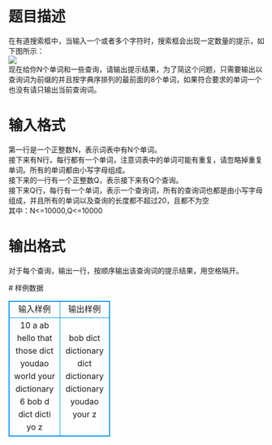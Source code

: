 # 

 
 # 题目描述 
<p>在有道搜索框中，当输入一个或者多个字符时，搜索框会出现一定数量的提示，如下图所示：<br />
<img align="middle" border="0" src="/source/joyoi/tyvj-1228/img/aHR0cDovL3d3dy5qb3lvaS5jbi9wcm9ibGVtL3R5dmotMTIyOC9odHRwOi8vd3d3LnR5dmouY246ODA4MC9Qcm9ibGVtSW1nLzEyMjguanBn.jpg" /><br />
现在给你N个单词和一些查询，请输出提示结果，为了简这个问题，只需要输出以查询词为前缀的并且按字典序排列的最前面的8个单词，如果符合要求的单词一个也没有请只输出当前查询词。&nbsp;</p> 

 
 # 输入格式 
<p>第一行是一个正整数N，表示词表中有N个单词。<br />
接下来有N行，每行都有一个单词，注意词表中的单词可能有重复，请忽略掉重复单词。所有的单词都由小写字母组成。<br />
接下来的一行有一个正整数Q，表示接下来有Q个查询。<br />
接下来Q行，每行有一个单词，表示一个查询词，所有的查询词也都是由小写字母组成，并且所有的单词以及查询的长度都不超过20，且都不为空<br />
其中：N&lt;=10000,Q&lt;=10000&nbsp;</p> 

 
 # 输出格式 
<p>对于每个查询，输出一行，按顺序输出该查询词的提示结果，用空格隔开。&nbsp;</p> 
# 样例数据
<style>
        table,table tr th, table tr td { border:1px solid #0094ff; }
        table { width: 200px; min-height: 25px; line-height: 25px; text-align: center; border-collapse: collapse;}   
    </style>
<table>
	<tr>
		<td>输入样例</td>
		<td>输出样例</td>
	</tr>
<tr><td>10
a
ab
hello
that
those
dict
youdao
world
your
dictionary
6
bob
d
dict
dicti
yo
z</td><td>bob
dict dictionary
dict dictionary
dictionary
youdao your
z
</td></tr></table>
